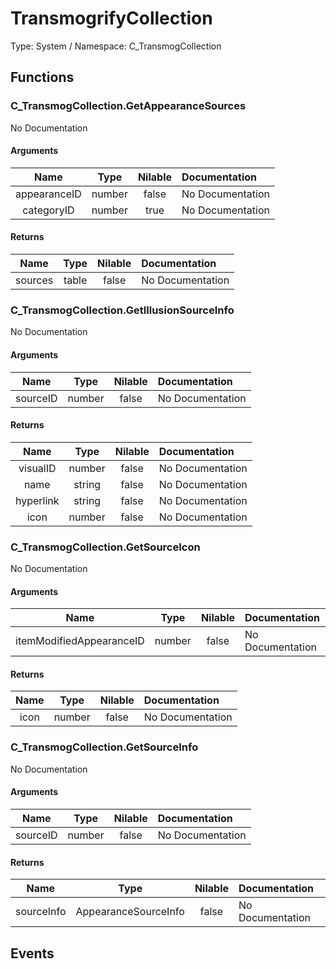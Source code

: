 # TransmogrifyCollection

Type: System / Namespace: C_TransmogCollection

## Functions

### C_TransmogCollection.GetAppearanceSources

No Documentation
#### Arguments
|Name|Type|Nilable|Documentation|
|:---:|:---:|:---:|:---|
|appearanceID|number|false|No Documentation|
|categoryID|number|true|No Documentation|
#### Returns
|Name|Type|Nilable|Documentation|
|:---:|:---:|:---:|:---|
|sources|table|false|No Documentation|
### C_TransmogCollection.GetIllusionSourceInfo

No Documentation
#### Arguments
|Name|Type|Nilable|Documentation|
|:---:|:---:|:---:|:---|
|sourceID|number|false|No Documentation|
#### Returns
|Name|Type|Nilable|Documentation|
|:---:|:---:|:---:|:---|
|visualID|number|false|No Documentation|
|name|string|false|No Documentation|
|hyperlink|string|false|No Documentation|
|icon|number|false|No Documentation|
### C_TransmogCollection.GetSourceIcon

No Documentation
#### Arguments
|Name|Type|Nilable|Documentation|
|:---:|:---:|:---:|:---|
|itemModifiedAppearanceID|number|false|No Documentation|
#### Returns
|Name|Type|Nilable|Documentation|
|:---:|:---:|:---:|:---|
|icon|number|false|No Documentation|
### C_TransmogCollection.GetSourceInfo

No Documentation
#### Arguments
|Name|Type|Nilable|Documentation|
|:---:|:---:|:---:|:---|
|sourceID|number|false|No Documentation|
#### Returns
|Name|Type|Nilable|Documentation|
|:---:|:---:|:---:|:---|
|sourceInfo|AppearanceSourceInfo|false|No Documentation|
## Events
